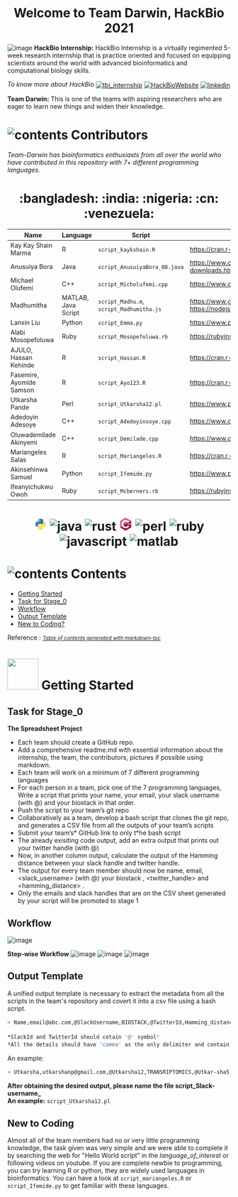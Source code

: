 <h1 align="center">  Welcome to Team Darwin, HackBio 2021 </h1>

![image](https://user-images.githubusercontent.com/88287648/128190365-2beca13a-9c53-41b0-83cc-185ae3d8a43c.png)
**HackBio Internship:**
  HackBio Internship is a virtually regimented 5-week research internship that is practice oriented and focused on equipping scientists around the world with advanced bioinformatics and  computational biology skills.

*To know more about HackBio*
<a href="https://twitter.com/TheHackbio?s=08" target="blank"><img align="center" src="http://assets.stickpng.com/images/580b57fcd9996e24bc43c53e.png" alt="tbi_internship" height="30" width="30" /></a>
<a href="https://thehackbio.com/" target="blank"><img align="center" src="https://o.remove.bg/downloads/08017692-b79b-4580-b889-5dadc073dd6e/dAaLhOpD_400x400-removebg-preview.png" alt="HackBioWebsite" height="30" width="30" /></a>
<a href="https://www.linkedin.com/company/hackbio" target="blank"><img align="center" src="https://www.freeiconspng.com/thumbs/linkedin-logo-png/linkedin-logo-3.png" alt="linkedin" height="20" width="20" /></a>
</p>

**Team Darwin:**
  This is one of the teams with aspiring researchers who are eager to learn new things and widen their knowledge. 

# <img src = "https://o.remove.bg/downloads/4b247832-807e-49fd-8bcc-3bd280aa452a/267-2675031_teamwork-clip-art-removebg-preview.png" alt = "contents" width = "70" height = "70" /> </a>Contributors
*Team-Darwin has bioinformatics enthusiasts from all over the world who have contributed in this repository with 7+ different programming languages.* 
 <h1 align="center"> :bangladesh: :india: :nigeria: :cn: :venezuela: </h1>

 
 
 
  Name | Language | Script | Installation
------------ | ------------- | -------------| -------------- |
Kay Kay Shain Marma | R | `script_kaykshain.R` | https://cran.r-project.org/ |
Anusuiya Bora | Java| `script_AnusuiyaBora_08.java` | https://www.oracle.com/in/java/technologies/javase-downloads.html |
Michael Olufemi | C++ | `script_Micholufemi.cpp` | https://www.codeblocks.org/downloads/binaries/ |
Madhumitha | MATLAB, Java Script | `script_Madhu.m`, `script_Madhumitha.js` | https://www.gnu.org/software/octave/download , https://nodejs.org/en/download/ |
Lanxin Liu | Python | `script_Emma.py` | https://www.python.org/downloads/ |
Alabi Mosopefoluwa | Ruby | `script_Mosopefoluwa.rb` | https://rubyinstaller.org/downloads/ |
AJULO, Hassan Kehinde | R | `script_Hassan.R` | https://cran.r-project.org/ |
Fasemire, Ayomide Samson | R | `script_Ayo123.R` | https://cran.r-project.org/ |
Utkarsha Pande | Perl | `script_Utkarsha12.pl` | https://www.perl.org/get.html |
Adedoyin Adesoye | C++ | `script_Adedoyinsoye.cpp` | https://www.codeblocks.org/downloads/binaries/ |
Oluwademilade Akinyemi | C++ | `script_Demilade.cpp` | https://www.codeblocks.org/downloads/binaries/ |
Mariangeles Salas | R | `script_Mariangeles.R` | https://cran.r-project.org/ |
Akinsehinwa Samuel | Python | `script_Ifemide.py` | https://www.python.org/downloads/ |
Ifeanyichukwu Owoh | Ruby | `script_Mcberners.rb`| https://rubyinstaller.org/downloads/ |


<h1 align="center"> <img src="https://raw.githubusercontent.com/devicons/devicon/master/icons/python/python-original.svg" alt="python" width="30" height="30"/> </a> <img src = "https://user-images.githubusercontent.com/88287648/128408602-e3483843-52ad-4095-8076-67a5e6738685.png" alt="java" width="50" height="40"/> </a> <img src="https://www.r-project.org/Rlogo.png" alt="rust" width="30" height="30"/> </a> <img src="https://raw.githubusercontent.com/devicons/devicon/master/icons/cplusplus/cplusplus-original.svg" alt="cplusplus" width="30" height="30"/> </a> <img src = "https://cdn.freebiesupply.com/logos/large/2x/perl-programming-language-logo-png-transparent.png" alt = "perl" width = "30" height = "30"/> </a><img src = "https://i.pinimg.com/originals/e9/96/56/e99656a9410a7e88b3bf3d6c3e25bda4.png" alt = "ruby" width = "30" height = "30"/> </a> <img src = "https://www.freepnglogos.com/uploads/javascript-png/javascript-logo-transparent-logo-javascript-images-3.png" alt = "javascript" width = "50" height = "30"/> </a> <img src = "https://upload.wikimedia.org/wikipedia/commons/thumb/2/21/Matlab_Logo.png/668px-Matlab_Logo.png" alt = "matlab" width = "30" height = "30"/> </a> </h1>

# <img src = "https://www.pinclipart.com/picdir/big/167-1672577_clip-art-check-list-icon-clipart-seasonal-clip.png" alt = "contents" width = "30" height = "30" /> </a> Contents
  * [Getting Started](#getting-started)
  * [Task for Stage_0](#task-for-stage_0)
  * [Workflow](#workflow)
  * [Output Template](#output-template)
  * [New to Coding?](#new-to-coding)

Reference : <small><i><a href='http://ecotrust-canada.github.io/markdown-toc/'>Table of contents generated with markdown-toc</a></i></small>

# <img src = "https://www.pngkey.com/png/full/399-3992475_bonhomme-loupe-png-transparent-background-person-with-magnifying.png" width = "70" height = "70" /> </a>Getting Started


## Task for Stage_0
**The Spreadsheet Project**
* Each team should create a GitHub repo. 
* Add a comprehensive readme.md with essential information about the internship, the team, the contributors, pictures if possible using markdown.
* Each team will work on a minimum of  7 different programming languages
* For each person in a team, pick one of the 7 programming languages, Write a script that prints your name, your email, your slack username (with @) and your biostack in that order.
* Push the script to your team’s git repo
* Collaboratively as a team, develop a bash script that clones the git repo, and generates a CSV file from all the outputs of your team’s scripts
* Submit your team’s* GitHub link to only t*he bash script 
* The already exisiting code output, add an extra output that prints out your twitter handle (with @)
* Now, in another column output, calculate the output of the Hamming distance between your slack handle and twitter handle.
* The output for every team member should now be name, email, <slack_username> (with @) your biostack , <twitter_handle> and <hamming_distance> .
* Only the emails and slack handles that are on the CSV sheet generated by your script will be promoted to stage 1



## Workflow

![image](https://user-images.githubusercontent.com/88287648/128403434-882e46fc-fada-435f-82ff-dafb7bad2aa7.png)

**Step-wise Workflow**
![image](https://user-images.githubusercontent.com/88287648/128404308-cd31d121-ada1-4f08-ba26-3c382e201301.png)
![image](https://user-images.githubusercontent.com/88287648/128404793-42c3513b-3cde-40cd-bd5e-25a9c49dd873.png)
![image](https://user-images.githubusercontent.com/88287648/128404859-24ab2ef8-26ab-4ff1-b4cb-edc7f00c1a37.png)






## Output Template
A unified output template is necessary to extract the metadata from all the scripts in the team's repository and covert it into a csv file using a bash script. 
```bash
> Name,email@abc.com,@SlackUsername,BIOSTACK,@TwitterId,Hamming_distance  

*SlackId and TwitterId should cotain '@' symbol*
*All the details should have 'comma' as the only delimiter and contain no spaces.*
```
An example:
```bash
> Utkarsha,utkarshanp@gmail.com,@Utkarsha12,TRANSRIPTOMICS,@Utkar-sha5,0
```
**After obtaining the desired output, please name the file script_Slack-username_ <br> An example:** 
`script_Utkarsha12.pl`

## New to Coding 
Almost all of the team members had no or very little programming knowledge, the task given was very simple and we were able to complete it by searching the web for "Hello World script" in the *language_of_interest* or following videos on youtube. If you are complete newbie to programming, you can try learning R or python, they are widely used  languages in bioinformatics. 
You can have a look at `script_mariangeles.R` or `script_Ifemide.py` to get familiar with these languages.







